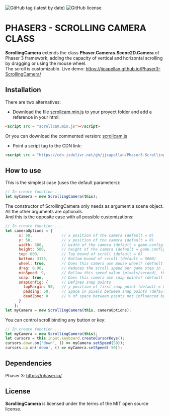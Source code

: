 ![GitHub tag (latest by date)](https://img.shields.io/github/tag-date/jjcapellan/Phaser3-ScrollingCamera.svg)
![GitHub license](https://img.shields.io/github/license/jjcapellan/Phaser3-ScrollingCamera.svg)
# PHASER3 - SCROLLING CAMERA CLASS
**ScrollingCamera** extends the class **Phaser.Cameras.Scene2D.Camera** of Phaser 3 framework, adding the capacity of vertical and horizontal scrolling by dragging or using the mouse wheel.  
The scroll is customizable.
Live demo: https://jjcapellan.github.io/Phaser3-ScrollingCamera/  
## Installation
There are two alternatives:
* Download the file [scrollcam.min.js](https://cdn.jsdelivr.net/gh/jjcapellan/Phaser3-ScrollingCamera@1.0.2/dist/scrollcam.min.js) to your proyect folder and add a reference in your html:
```html
<script src = "scrollcam.min.js"></script>
```  
Or you can download the commented version: [scrollcam.js](https://cdn.jsdelivr.net/gh/jjcapellan/Phaser3-ScrollingCamera@1.0.2/dist/scrollcam.js) 
* Point a script tag to the CDN link:
```html
<script src = "https://cdn.jsdelivr.net/gh/jjcapellan/Phaser3-ScrollingCamera@1.0.2/dist/scrollcam.min.js"></script>
```  
## How to use
This is the simplest case (uses the default parameters):
```javascript
// In create function ...
let myCamera = new ScrollingCamera(this);
```
The constructor of ScrollingCamera only needs as argument a scene object. All the other arguments are optionals.  
And this is the opposite case with all possible customizations:
```javascript
// In create function ...
let cameraOptions = {
      x: 50,             // x position of the camera (default = 0)
      y: 50,             // y position of the camera (default = 0)
      width: 300,        // width of the camera (default = game.config.width)
      height: 500,       // height of the camera (default = game.config.height)
      top: 600,          // Top bound of scroll (default = 0)
      bottom: 3175,      // Bottom bound of scroll (default = 5000)
      wheel: true,       // Does this camera use mouse wheel? (default = false)
      drag: 0.90,        // Reduces the scroll speed per game step in 10%. (default = 0.95)
      minSpeed: 9,       // Bellow this speed value (pixels/second), the scroll is stopped. (default = 4)
      snap: true,        // Does this camera use snap points? (default = false)
      snapConfig: {      // Defines snap points
        topMargin: 50,   // y position of first snap point (default = 0)
        padding: 50,     // Space in pixels between snap points (default = 20)
        deadZone: 0      // % of space between points not influenced by snap effect (0 - 1) (default = 0)
      }
    };
let myCamera = new ScrollingCamera(this, cameraOptions);
```
You can control scroll binding any button or key:
```javascript
// In create function ...
let myCamera = new ScrollingCamera(this);
let cursors = this.input.keyboard.createCursorKeys();
cursors.down.on('down', () => myCamera.setSpeed(50));
cursors.up.on('down', () => myCamera.setSpeed(-50));
```
## Dependencies
Phaser 3: https://phaser.io/
## License
**ScrollingCamera** is licensed under the terms of the MIT open source license.

